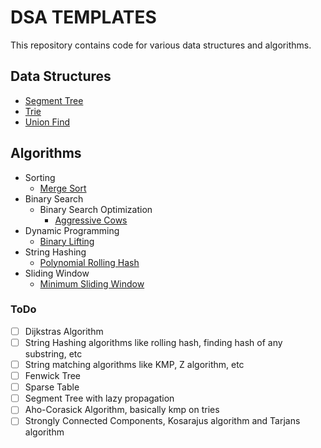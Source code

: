 # DSA TEMPLATES
This repository contains code for various data structures and algorithms.

## Data Structures
* [Segment Tree](https://github.com/Rahul-7323/cpp-dsa-templates/blob/main/data-structures/segment-tree/SegmentTree.cpp)
* [Trie](https://github.com/Rahul-7323/cpp-dsa-templates/blob/main/data-structures/trie/Trie.cpp)
* [Union Find](https://github.com/Rahul-7323/cpp-dsa-templates/blob/main/data-structures/union-find/UnionFind.cpp)

## Algorithms
* Sorting
	* [Merge Sort](https://github.com/Rahul-7323/cpp-dsa-templates/blob/main/algorithms/sorting/merge-sort/mergeSort.cpp)
* Binary Search
	* Binary Search Optimization
		* [Aggressive Cows](https://github.com/Rahul-7323/dsa-templates/blob/main/algorithms/binary-search/binary-search-optimization/aggressiveCows.cpp)
* Dynamic Programming
	* [Binary Lifting](https://github.com/Rahul-7323/cpp-dsa-templates/blob/main/algorithms/dynamic-programming/binary-lifting/TreeAncestor.cpp)
* String Hashing
	* [Polynomial Rolling Hash](https://github.com/Rahul-7323/dsa-templates/blob/main/algorithms/string-hashing/polynomial-rolling-hash/PolyRollingHash.py)
* Sliding Window
	* [Minimum Sliding Window](https://github.com/Rahul-7323/dsa-templates/blob/main/algorithms/sliding-window/minimum-sliding-window/minWindow.cpp) 

### ToDo

- [ ] Dijkstras Algorithm
- [ ] String Hashing algorithms like rolling hash, finding hash of any substring, etc
- [ ] String matching algorithms like KMP, Z algorithm, etc
- [ ] Fenwick Tree
- [ ] Sparse Table
- [ ] Segment Tree with lazy propagation
- [ ] Aho-Corasick Algorithm, basically kmp on tries
- [ ] Strongly Connected Components, Kosarajus algorithm and Tarjans algorithm
